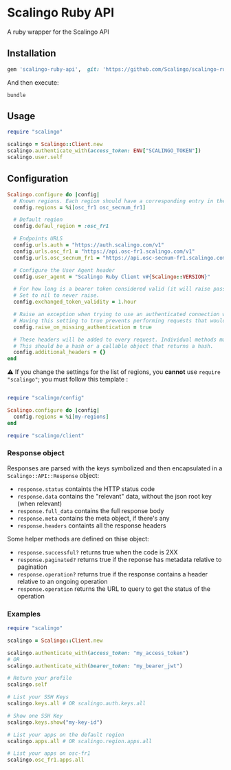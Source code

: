 # Scalingo Ruby API

A ruby wrapper for the Scalingo API

## Installation

```ruby
gem 'scalingo-ruby-api',  git: 'https://github.com/Scalingo/scalingo-ruby-api', branch: 'v3-dev'
```

And then execute:

```
bundle
```

## Usage

```ruby
require "scalingo"

scalingo = Scalingo::Client.new
scalingo.authenticate_with(access_token: ENV["SCALINGO_TOKEN"])
scalingo.user.self
```

## Configuration

```ruby
Scalingo.configure do |config|
  # Known regions. Each region should have a corresponding entry in the urls settings below
  config.regions = %i[osc_fr1 osc_secnum_fr1]

  # Default region
  config.defaul_region = :osc_fr1

  # Endpoints URLS
  config.urls.auth = "https://auth.scalingo.com/v1"
  config.urls.osc_fr1 = "https://api.osc-fr1.scalingo.com/v1"
  config.urls.osc_secnum_fr1 = "https://api.osc-secnum-fr1.scalingo.com/v1"

  # Configure the User Agent header
  config.user_agent = "Scalingo Ruby Client v#{Scalingo::VERSION}"

  # For how long is a bearer token considered valid (it will raise passed this delay).
  # Set to nil to never raise.
  config.exchanged_token_validity = 1.hour

  # Raise an exception when trying to use an authenticated connection without a bearer token set
  # Having this setting to true prevents performing requests that would fail due to lack of authentication headers.
  config.raise_on_missing_authentication = true

  # These headers will be added to every request. Individual methods may override them.
  # This should be a hash or a callable object that returns a hash.
  config.additional_headers = {}
end
```

:warning: If you change the settings for the list of regions, you **cannot** use `require "scalingo"`; you must follow this template :

```ruby

require "scalingo/config"

Scalingo.configure do |config|
  config.regions = %i[my-regions]
end

require "scalingo/client"
```

### Response object

Responses are parsed with the keys symbolized and then encapsulated in a `Scalingo::API::Response` object:
* `response.status` containts the HTTP status code
* `response.data` contains the "relevant" data, without the json root key (when relevant)
* `response.full_data` contains the full response body
* `response.meta` contains the meta object, if there's any
* `response.headers` containts all the response headers

Some helper methods are defined on thise object:
* `response.successful?` returns true when the code is 2XX
* `response.paginated?` returns true if the reponse has metadata relative to pagination
* `response.operation?` returns true if the response contains a header relative to an ongoing operation
* `response.operation` returns the URL to query to get the status of the operation

### Examples

```ruby
require "scalingo"

scalingo = Scalingo::Client.new

scalingo.authenticate_with(access_token: "my_access_token")
# OR
scalingo.authenticate_with(bearer_token: "my_bearer_jwt")

# Return your profile
scalingo.self

# List your SSH Keys
scalingo.keys.all # OR scalingo.auth.keys.all

# Show one SSH Key
scalingo.keys.show("my-key-id")

# List your apps on the default region
scalingo.apps.all # OR scalingo.region.apps.all

# List your apps on osc-fr1
scalingo.osc_fr1.apps.all
```
